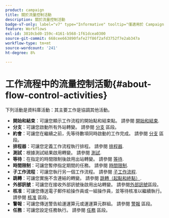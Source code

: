 ```yaml
---
product: campaign
title: 關於流量控制活動
description: 關於流量控制活動
badge-v7-only: label="v7" type="Informative" tooltip="僅適用於 Campaign Classic v7"
feature: Workflows
exl-id: 3810cbd0-159c-4161-b568-1f61dcea0300
source-git-commit: 668cee663890fafe27f86f2afd3752f7e2ab347a
workflow-type: tm+mt
source-wordcount: '241'
ht-degree: 8%

---
```


# 工作流程中的流量控制活動{#about-flow-control-activities}



下列活動是資料庫活動：其主要工作是協調其他活動。

* **開始和結束**：可讓您顯示工作流程的開始點和結束點。 請參閱 [開始和結束](start-and-end.md).
* **分支**：可讓您啟動所有外站轉變。 請參閱 [分支](fork.md) 區段。
* **約會**：可讓您在繼續之前，先等待數項同時啟動的工作完成。 請參閱 [分支](fork.md) 區段。
* **排程器**：可讓您定義工作流程執行排程。 請參閱 [排程器](scheduler.md).
* **測試**：根據測試結果啟用轉變。 請參閱 [測試](test.md).
* **等待**：在指定的時間限制後啟用出站轉變。 請參閱 [等待](wait.md).
* **時間限制**：可讓您暫停指定期間的任務。 請參閱 [時間限制](time-constraint.md).
* **子工作流程**：可讓您執行另一個工作流程。 請參閱 [子工作流程](sub-workflow.md).
* **跳轉**：可讓您實施不含連結的轉變。 請參閱 [跳轉（起點和終點）](jump-start-point-and-end-point.md).
* **外部訊號**：可讓您在接收外部訊號後啟用出站轉變。 請參閱[外部訊號](external-signal.md)區段。
* **核准**：可讓您傳送電子郵件給操作員或一組操作員，並等待核准以繼續執行。 請參閱 [核准](approval.md) 區段。
* **警報**：可讓您傳送警告給運運算元或運運算元群組。 請參閱 [警報](alert.md) 區段。
* **任務**：可讓您設定任務執行。 請參閱 [任務](task.md) 區段。
